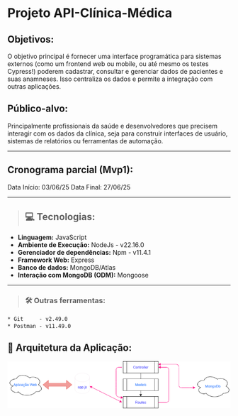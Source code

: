 # Projeto API-Clínica-Médica    

## Objetivos:
O objetivo principal é fornecer uma interface programática para sistemas externos (como um frontend web ou mobile, ou até mesmo os testes Cypress!) poderem cadastrar, consultar e gerenciar dados de pacientes e suas anamneses. Isso centraliza os dados e permite a integração com outras aplicações.

## Público-alvo: 
Principalmente profissionais da saúde e desenvolvedores que precisem interagir com os dados da clínica, seja para construir interfaces de usuário, sistemas de relatórios ou ferramentas de automação.

***

## Cronograma parcial (Mvp1): 
Data Início: 03/06/25
Data Final: 27/06/25

***
> ## 💻 Tecnologias:
* **Linguagem:** JavaScript
* **Ambiente de Execução:** NodeJs - v22.16.0
* **Gerenciador de dependências:** Npm  - v11.4.1
* **Framework Web:** Express
* **Banco de dados:** MongoDB/Atlas
* **Interação com MongoDB (ODM):** Mongoose

***

>    ### 🛠️ **Outras ferramentas:**
    * Git     - v2.49.0
    * Postman - v11.49.0

  ## 🏢 Arquitetura da Aplicação: 

 ![Arquitetura da Aplicação](https://github.com/jlamancio/api-clinica-medica/blob/main/docs/Diagrama%20da%20Arquitetura.drawio.png?raw=true)